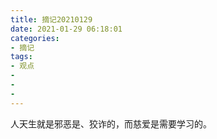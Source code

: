 ```yaml
---
title: 摘记20210129
date: 2021-01-29 06:18:01
categories:
- 摘记
tags:
- 观点
- 
- 
- 
---
```

人天生就是邪恶是、狡诈的，而慈爱是需要学习的。
